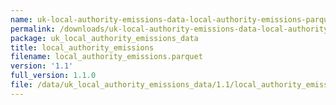 ```yaml
---
name: uk-local-authority-emissions-data-local-authority-emissions-parquet
permalink: /downloads/uk-local-authority-emissions-data-local-authority-emissions-parquet/1_1
package: uk_local_authority_emissions_data
title: local_authority_emissions
filename: local_authority_emissions.parquet
version: '1.1'
full_version: 1.1.0
file: /data/uk_local_authority_emissions_data/1.1/local_authority_emissions.parquet
---
```

